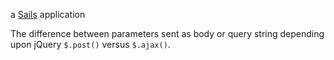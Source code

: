 a [Sails](http://sailsjs.org) application

The difference between parameters sent as body or query string depending upon jQuery `$.post()` versus `$.ajax()`.
